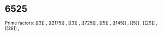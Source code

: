 # 6525

Prime factors: [[3]] , [[2175]] , [[3]] , [[725]] , [[5]] , [[145]] , [[5]] , [[29]] , [[29]] , 